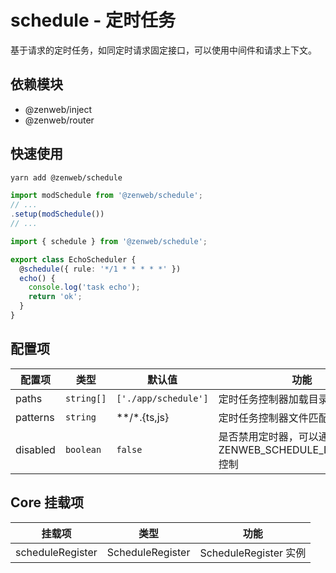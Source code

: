 # schedule - 定时任务

基于请求的定时任务，如同定时请求固定接口，可以使用中间件和请求上下文。

## 依赖模块

- @zenweb/inject
- @zenweb/router

## 快速使用

```bash
yarn add @zenweb/schedule
```

```ts title="src/index.ts"
import modSchedule from '@zenweb/schedule';
// ...
.setup(modSchedule())
// ...
```

```ts title="src/schedule/echo.ts"
import { schedule } from '@zenweb/schedule';

export class EchoScheduler {
  @schedule({ rule: '*/1 * * * * *' })
  echo() {
    console.log('task echo');
    return 'ok';
  }
}
```

## 配置项

| 配置项 | 类型 | 默认值 | 功能 |
| ----- | --- | ----- | ---- |
| paths | `string[]` | `['./app/schedule']` | 定时任务控制器加载目录
| patterns | `string` | **/*.{ts,js} | 定时任务控制器文件匹配规则
| disabled | `boolean` | `false` | 是否禁用定时器，可以通过环境变量 ZENWEB_SCHEDULE_DISABLED=1 控制

## Core 挂载项

| 挂载项 | 类型 | 功能 |
| ----- | --- | ---- |
| scheduleRegister | ScheduleRegister | ScheduleRegister 实例
